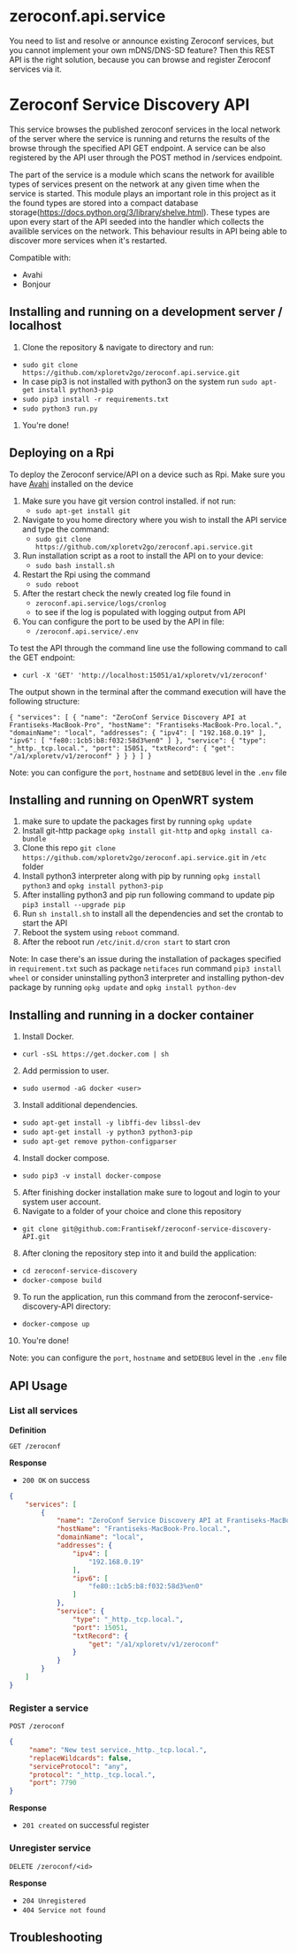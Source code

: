 # zeroconf.api.service
You need to list and resolve or announce existing Zeroconf services, but you cannot implement your own mDNS/DNS-SD feature? Then this REST API is the right solution, because you can browse and register Zeroconf services via it.

# Zeroconf Service Discovery API

This service browses the published zeroconf services in the local network of the server where the service is running and returns the results of the browse through the specified API GET endpoint. A service can be also registered by the API user through the POST method in /services endpoint.

The part of the service is a module which scans the network for availible types of services present on the network at any given time when the service is started. This module plays an important role in this project as it the found types are stored into a compact database storage(https://docs.python.org/3/library/shelve.html). These types are upon every start of the API seeded into the handler which collects the availible services on the network. This behaviour results in API being able to discover more services when it's restarted.  

Compatible with: 
  * Avahi
  * Bonjour

## Installing and running on a development server / localhost
1. Clone the repository & navigate to directory and run:
- `sudo git clone https://github.com/xploretv2go/zeroconf.api.service.git`
- In case pip3 is not installed with python3 on the system run `sudo apt-get install python3-pip`
- `sudo pip3 install -r requirements.txt`
- `sudo python3 run.py`
1. You're done!

## Deploying on a Rpi
To deploy the Zeroconf service/API on a device such as Rpi. Make sure you have [Avahi](https://www.avahi.org/) installed on the device

1. Make sure you have git version control installed. if not run:
   - `sudo apt-get install git` 
2. Navigate to you home directory where you wish to install the API service and type the command:
   - `sudo git clone https://github.com/xploretv2go/zeroconf.api.service.git`
3. Run installation script as a root to install the API on to your device:
   - `sudo bash install.sh`
4. Restart the Rpi using the command 
   - `sudo reboot`
5. After the restart check the newly created log file found in 
   - `zeroconf.api.service/logs/cronlog` 
   - to see if the log is populated with logging output from API
6. You can configure the port to be used by the API in file:
   - `/zeroconf.api.service/.env` 

To test the API through the command line use the following command to call the GET endpoint:

- `curl -X 'GET' 'http://localhost:15051/a1/xploretv/v1/zeroconf'` 

The output shown in the terminal after the command execution will have the following structure:

`
{
    "services": [
        {
            "name": "ZeroConf Service Discovery API at Frantiseks-MacBook-Pro",
            "hostName": "Frantiseks-MacBook-Pro.local.",
            "domainName": "local",
            "addresses": {
                "ipv4": [
                    "192.168.0.19"
                ],
                "ipv6": [
                    "fe80::1cb5:b8:f032:58d3%en0"
                ]
            },
            "service": {
                "type": "_http._tcp.local.",
                "port": 15051,
                "txtRecord": {
                    "get": "/a1/xploretv/v1/zeroconf"
                }
            }
        }
    ]
}
`


Note: you can configure the `port`, `hostname` and set`DEBUG` level in the `.env` file

## Installing and running on OpenWRT system
1. make sure to update the packages first by running `opkg update`
2. Install git-http package `opkg install git-http` and `opkg install ca-bundle`
3. Clone this repo `git clone https://github.com/xploretv2go/zeroconf.api.service.git` in `/etc` folder
4. Install python3 interpreter along with pip by running `opkg install python3` and `opkg install python3-pip`
5. After installing python3 and pip run following command to update pip `pip3 install --upgrade pip`
6. Run `sh install.sh` to install all the dependencies and set the crontab to start the API
7. Reboot the system using `reboot` command.
8. After the reboot run `/etc/init.d/cron start` to start cron

Note: In case there's an issue during the installation of packages specified in `requirement.txt` such as package `netifaces` run command 
`pip3 install wheel` or consider uninstalling python3 interpreter and installing python-dev package by running `opkg update` and `opkg install python-dev`


## Installing and running in a docker container
1. Install Docker.
- `curl -sSL https://get.docker.com | sh`
2. Add permission to user.
- `sudo usermod -aG docker <user>`
3. Install additional dependencies.
- `sudo apt-get install -y libffi-dev libssl-dev`
- `sudo apt-get install -y python3 python3-pip`
- `sudo apt-get remove python-configparser`
4. Install docker compose.
- `sudo pip3 -v install docker-compose`
5. After finishing docker installation make sure to logout and login to your system user account.
6. Navigate to a folder of your choice and clone this repository
- `git clone git@github.com:Frantisekf/zeroconf-service-discovery-API.git`
8. After cloning the repository step into it and build the application:
- `cd zeroconf-service-discovery`
- `docker-compose build`
9. To run the application, run this command from the zeroconf-service-discovery-API directory:
- `docker-compose up`
10. You're done!



Note: you can configure the `port`, `hostname` and set`DEBUG` level in the `.env` file

## API Usage
### List all services

**Definition**

`GET /zeroconf`

**Response**

- `200 OK` on success

```json
{
    "services": [
        {
            "name": "ZeroConf Service Discovery API at Frantiseks-MacBook-Pro",
            "hostName": "Frantiseks-MacBook-Pro.local.",
            "domainName": "local",
            "addresses": {
                "ipv4": [
                    "192.168.0.19"
                ],
                "ipv6": [
                    "fe80::1cb5:b8:f032:58d3%en0"
                ]
            },
            "service": {
                "type": "_http._tcp.local.",
                "port": 15051,
                "txtRecord": {
                    "get": "/a1/xploretv/v1/zeroconf"
                }
            }
        }
    ]
}
```
### Register a service

`POST /zeroconf`
```json
{
     "name": "New test service._http._tcp.local.",
     "replaceWildcards": false,
     "serviceProtocol": "any",
     "protocol": "_http._tcp.local.",
     "port": 7790
}

```
**Response**

- `201 created` on successful register 

### Unregister service
`DELETE /zeroconf/<id>`

**Response**

- `204 Unregistered` 
- `404 Service not found` 

## Troubleshooting


